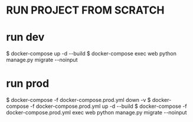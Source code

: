 # RUN PROJECT FROM SCRATCH

# run dev

$ docker-compose up -d --build
$ docker-compose exec web python manage.py migrate --noinput


# run prod

$ docker-compose -f docker-compose.prod.yml down -v
$ docker-compose -f docker-compose.prod.yml up -d --build
$ docker-compose -f docker-compose.prod.yml exec web python manage.py migrate --noinput
